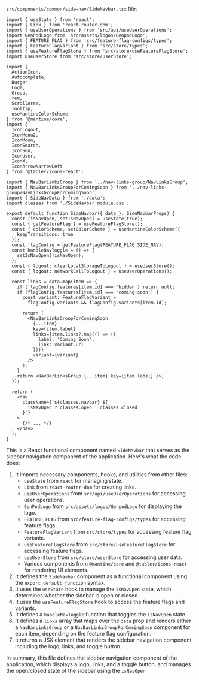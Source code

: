 `src/components/common/side-nav/SideNavbar.tsx` file:

```tsx
import { useState } from 'react';
import { Link } from 'react-router-dom';
import { useUserOperations } from 'src/api/useUserOperations';
import GenPodLogo from 'src/assets/logos/GenpodLogo';
import { FEATURE_FLAG } from 'src/feature-flag-configs/types';
import { FeatureFlagVariant } from 'src/store/types';
import { useFeatureFlagStore } from 'src/store/useFeatureFlagStore';
import useUserStore from 'src/store/userStore';

import {
  ActionIcon,
  Autocomplete,
  Burger,
  Code,
  Group,
  rem,
  ScrollArea,
  Tooltip,
  useMantineColorScheme
} from '@mantine/core';
import {
  IconLogout,
  IconMenu2,
  IconMoon,
  IconSearch,
  IconSun,
  IconUser,
  IconX,
  IconArrowNarrowLeft
} from '@tabler/icons-react';

import { NavBarLinksGroup } from '../nav-links-group/NavLinksGroup';
import { NavBarLinksGroupForComingSoon } from '../nav-links-group/NavLinksGroupForComingSoon';
import { SideNavData } from './data';
import classes from './SideNavbar.module.css';

export default function SideNavbar({ data }: SideNavbarProps) {
  const [isNavOpen, setIsNavOpen] = useState(true);
  const { getFeatureFlag } = useFeatureFlagStore();
  const { colorScheme, setColorScheme } = useMantineColorScheme({
    keepTransitions: true
  });
  const flagConfig = getFeatureFlag(FEATURE_FLAG.SIDE_NAV);
  const handleNavToggle = () => {
    setIsNavOpen(!isNavOpen);
  };
  const { logout: clearLocalStorageToLogout } = useUserStore();
  const { logout: networkCallToLogout } = useUserOperations();

  const links = data.map(item => {
    if (flagConfig.features[item.id] === 'hidden') return null;
    if (flagConfig.features[item.id] === 'coming-soon') {
      const variant: FeatureFlagVariant =
        flagConfig.variants && flagConfig.variants[item.id];

      return (
        <NavBarLinksGroupForComingSoon
          {...item}
          key={item.label}
          links={item.links?.map(() => ({
            label: 'Coming Soon',
            link: variant.url
          }))}
          variant={variant}
        />
      );
    }
    return <NavBarLinksGroup {...item} key={item.label} />;
  });

  return (
    <nav
      className={`${classes.navbar} ${
        isNavOpen ? classes.open : classes.closed
      }`}
    >
      {/* ... */}
    </nav>
  );
}
```

This is a React functional component named `SideNavbar` that serves as the sidebar navigation component of the application. Here's what the code does:

1. It imports necessary components, hooks, and utilities from other files:
	* `useState` from `react` for managing state.
	* `Link` from `react-router-dom` for creating links.
	* `useUserOperations` from `src/api/useUserOperations` for accessing user operations.
	* `GenPodLogo` from `src/assets/logos/GenpodLogo` for displaying the logo.
	* `FEATURE_FLAG` from `src/feature-flag-configs/types` for accessing feature flags.
	* `FeatureFlagVariant` from `src/store/types` for accessing feature flag variants.
	* `useFeatureFlagStore` from `src/store/useFeatureFlagStore` for accessing feature flags.
	* `useUserStore` from `src/store/userStore` for accessing user data.
	* Various components from `@mantine/core` and `@tabler/icons-react` for rendering UI elements.
2. It defines the `SideNavbar` component as a functional component using the `export default function` syntax.
3. It uses the `useState` hook to manage the `isNavOpen` state, which determines whether the sidebar is open or closed.
4. It uses the `useFeatureFlagStore` hook to access the feature flags and variants.
5. It defines a `handleNavToggle` function that toggles the `isNavOpen` state.
6. It defines a `links` array that maps over the `data` prop and renders either a `NavBarLinksGroup` or a `NavBarLinksGroupForComingSoon` component for each item, depending on the feature flag configuration.
7. It returns a JSX element that renders the sidebar navigation component, including the logo, links, and toggle button.

In summary, this file defines the sidebar navigation component of the application, which displays a logo, links, and a toggle button, and manages the open/closed state of the sidebar using the `isNavOpen`